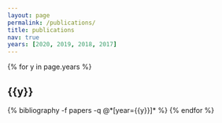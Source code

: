 ```yaml
---
layout: page
permalink: /publications/
title: publications
nav: true
years: [2020, 2019, 2018, 2017]
---
```


<div class="publications">

{% for y in page.years %}
  <h2 class="year">{{y}}</h2>
  {% bibliography -f papers -q @*[year={{y}}]* %}
{% endfor %}

</div>
